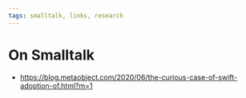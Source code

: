 ```yaml
---
tags: smalltalk, links, research
---
```


# On Smalltalk

- https://blog.metaobject.com/2020/06/the-curious-case-of-swift-adoption-of.html?m=1
